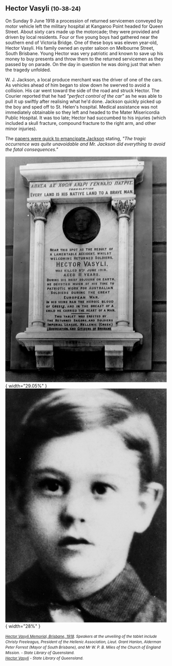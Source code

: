 ## Hector Vasyli <small>(10‑38‑24)</small>

On Sunday 9 June 1918 a procession of returned servicemen conveyed by motor vehicle left the military hospital at Kangaroo Point headed for Queen Street. About sixty cars made up the motorcade; they were provided and driven by local residents. Four or five young boys had gathered near the southern end of Victoria Bridge. One of these boys was eleven year‑old, Hector Vasyli. His family owned an oyster saloon on Melbourne Street, South Brisbane. Young Hector was very patriotic and known to save up his money to buy presents and throw them to the returned servicemen as they passed by on parade. On the day in question he was doing just that when the tragedy unfolded.

W. J. Jackson, a local produce merchant was the driver of one of the cars. As vehicles ahead of him began to slow down he swerved to avoid a collision. His car went toward the side of the road and struck Hector. The Courier reported that he had *"perfect control of the car"* as he was able to pull it up swiftly after realising what he'd done. Jackson quickly picked up the boy and sped off to St. Helen's hospital. Medical assistance was not immediately obtainable so they left and headed to the Mater Misericordia Public Hospital. It was too late; Hector had succumbed to his injuries (which included a skull fracture, compound fracture to the right arm, and other minor injuries).

The [papers were quick to emancipate Jackson](https://trove.nla.gov.au/newspaper/article/20230566) stating, *"The tragic occurrence was quite unavoidable and Mr. Jackson did everything to avoid the fatal consequences."*


![Hector Vasyli Memorial, Brisbane, 1918](../assets/hector-vasyli-memorial-1918.jpg){ width="29.05%" }  ![Hector Vasyli](../assets/hector-vasyli.jpg){ width="28%" }

*<small>[Hector Vasyli Memorial, Brisbane, 1918](http://onesearch.slq.qld.gov.au/permalink/f/1upgmng/slq_alma21218947790002061). Speakers at the unveiling of the tablet include Christy Freeleagus, President of the Hellenic Association, Lieut. Grant Hanlon, Alderman Peter Forrest (Mayor of South Brisbane), and Mr W. P. B. Miles of the Church of England Mission. - State Library of Queensland. </small>* <br>
*<small>[Hector Vasyli](http://onesearch.slq.qld.gov.au/permalink/f/1upgmng/slq_alma21220256080002061) - State Library of Queensland. </small>*

<!-- TODO add https://trove.nla.gov.au/newspaper/article/188933214 -->
